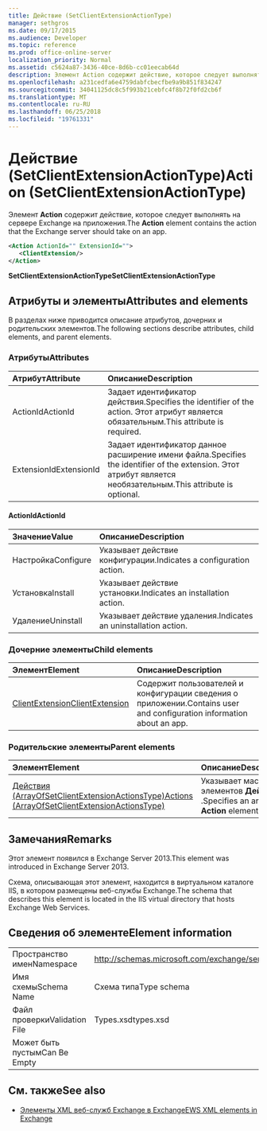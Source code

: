 ```yaml
---
title: Действие (SetClientExtensionActionType)
manager: sethgros
ms.date: 09/17/2015
ms.audience: Developer
ms.topic: reference
ms.prod: office-online-server
localization_priority: Normal
ms.assetid: c5624a87-3436-40ce-8d6b-cc01eecab64d
description: Элемент Action содержит действие, которое следует выполнять на сервере Exchange на приложения.
ms.openlocfilehash: a231cedfa6e4759dabfcbecfbe9a9b851f834247
ms.sourcegitcommit: 34041125dc8c5f993b21cebfc4f8b72f0fd2cb6f
ms.translationtype: MT
ms.contentlocale: ru-RU
ms.lasthandoff: 06/25/2018
ms.locfileid: "19761331"
---
```

# <a name="action-setclientextensionactiontype"></a><span data-ttu-id="3ef9b-103">Действие (SetClientExtensionActionType)</span><span class="sxs-lookup"><span data-stu-id="3ef9b-103">Action (SetClientExtensionActionType)</span></span>

<span data-ttu-id="3ef9b-104">Элемент **Action** содержит действие, которое следует выполнять на сервере Exchange на приложения.</span><span class="sxs-lookup"><span data-stu-id="3ef9b-104">The **Action** element contains the action that the Exchange server should take on an app.</span></span> 
  
```XML
<Action ActionId="" ExtensionId="">
   <ClientExtension/>
</Action>
```

 <span data-ttu-id="3ef9b-105">**SetClientExtensionActionType**</span><span class="sxs-lookup"><span data-stu-id="3ef9b-105">**SetClientExtensionActionType**</span></span>
## <a name="attributes-and-elements"></a><span data-ttu-id="3ef9b-106">Атрибуты и элементы</span><span class="sxs-lookup"><span data-stu-id="3ef9b-106">Attributes and elements</span></span>

<span data-ttu-id="3ef9b-107">В разделах ниже приводится описание атрибутов, дочерних и родительских элементов.</span><span class="sxs-lookup"><span data-stu-id="3ef9b-107">The following sections describe attributes, child elements, and parent elements.</span></span>
  
### <a name="attributes"></a><span data-ttu-id="3ef9b-108">Атрибуты</span><span class="sxs-lookup"><span data-stu-id="3ef9b-108">Attributes</span></span>

|<span data-ttu-id="3ef9b-109">**Атрибут**</span><span class="sxs-lookup"><span data-stu-id="3ef9b-109">**Attribute**</span></span>|<span data-ttu-id="3ef9b-110">**Описание**</span><span class="sxs-lookup"><span data-stu-id="3ef9b-110">**Description**</span></span>|
|:-----|:-----|
|<span data-ttu-id="3ef9b-111">ActionId</span><span class="sxs-lookup"><span data-stu-id="3ef9b-111">ActionId</span></span>  <br/> |<span data-ttu-id="3ef9b-112">Задает идентификатор действия.</span><span class="sxs-lookup"><span data-stu-id="3ef9b-112">Specifies the identifier of the action.</span></span> <span data-ttu-id="3ef9b-113">Этот атрибут является обязательным.</span><span class="sxs-lookup"><span data-stu-id="3ef9b-113">This attribute is required.</span></span>  <br/> |
|<span data-ttu-id="3ef9b-114">ExtensionId</span><span class="sxs-lookup"><span data-stu-id="3ef9b-114">ExtensionId</span></span>  <br/> |<span data-ttu-id="3ef9b-115">Задает идентификатор данное расширение имени файла.</span><span class="sxs-lookup"><span data-stu-id="3ef9b-115">Specifies the identifier of the extension.</span></span> <span data-ttu-id="3ef9b-116">Этот атрибут является необязательным.</span><span class="sxs-lookup"><span data-stu-id="3ef9b-116">This attribute is optional.</span></span>  <br/> |
   
#### <a name="actionid"></a><span data-ttu-id="3ef9b-117">ActionId</span><span class="sxs-lookup"><span data-stu-id="3ef9b-117">ActionId</span></span>

|<span data-ttu-id="3ef9b-118">**Значение**</span><span class="sxs-lookup"><span data-stu-id="3ef9b-118">**Value**</span></span>|<span data-ttu-id="3ef9b-119">**Описание**</span><span class="sxs-lookup"><span data-stu-id="3ef9b-119">**Description**</span></span>|
|:-----|:-----|
|<span data-ttu-id="3ef9b-120">Настройка</span><span class="sxs-lookup"><span data-stu-id="3ef9b-120">Configure</span></span>  <br/> |<span data-ttu-id="3ef9b-121">Указывает действие конфигурации.</span><span class="sxs-lookup"><span data-stu-id="3ef9b-121">Indicates a configuration action.</span></span>  <br/> |
|<span data-ttu-id="3ef9b-122">Установка</span><span class="sxs-lookup"><span data-stu-id="3ef9b-122">Install</span></span>  <br/> |<span data-ttu-id="3ef9b-123">Указывает действие установки.</span><span class="sxs-lookup"><span data-stu-id="3ef9b-123">Indicates an installation action.</span></span>  <br/> |
|<span data-ttu-id="3ef9b-124">Удаление</span><span class="sxs-lookup"><span data-stu-id="3ef9b-124">Uninstall</span></span>  <br/> |<span data-ttu-id="3ef9b-125">Указывает действие удаления.</span><span class="sxs-lookup"><span data-stu-id="3ef9b-125">Indicates an uninstallation action.</span></span>  <br/> |
   
### <a name="child-elements"></a><span data-ttu-id="3ef9b-126">Дочерние элементы</span><span class="sxs-lookup"><span data-stu-id="3ef9b-126">Child elements</span></span>

|<span data-ttu-id="3ef9b-127">**Элемент**</span><span class="sxs-lookup"><span data-stu-id="3ef9b-127">**Element**</span></span>|<span data-ttu-id="3ef9b-128">**Описание**</span><span class="sxs-lookup"><span data-stu-id="3ef9b-128">**Description**</span></span>|
|:-----|:-----|
|[<span data-ttu-id="3ef9b-129">ClientExtension</span><span class="sxs-lookup"><span data-stu-id="3ef9b-129">ClientExtension</span></span>](clientextension.md) <br/> |<span data-ttu-id="3ef9b-130">Содержит пользователей и конфигурации сведения о приложении.</span><span class="sxs-lookup"><span data-stu-id="3ef9b-130">Contains user and configuration information about an app.</span></span>  <br/> |
   
### <a name="parent-elements"></a><span data-ttu-id="3ef9b-131">Родительские элементы</span><span class="sxs-lookup"><span data-stu-id="3ef9b-131">Parent elements</span></span>

|<span data-ttu-id="3ef9b-132">**Элемент**</span><span class="sxs-lookup"><span data-stu-id="3ef9b-132">**Element**</span></span>|<span data-ttu-id="3ef9b-133">**Описание**</span><span class="sxs-lookup"><span data-stu-id="3ef9b-133">**Description**</span></span>|
|:-----|:-----|
|[<span data-ttu-id="3ef9b-134">Действия (ArrayOfSetClientExtensionActionsType)</span><span class="sxs-lookup"><span data-stu-id="3ef9b-134">Actions (ArrayOfSetClientExtensionActionsType)</span></span>](actions-arrayofsetclientextensionactionstype.md) <br/> |<span data-ttu-id="3ef9b-135">Указывает массив элементов **Действие** .</span><span class="sxs-lookup"><span data-stu-id="3ef9b-135">Specifies an array of **Action** elements.</span></span>  <br/> |
   
## <a name="remarks"></a><span data-ttu-id="3ef9b-136">Замечания</span><span class="sxs-lookup"><span data-stu-id="3ef9b-136">Remarks</span></span>

<span data-ttu-id="3ef9b-137">Этот элемент появился в Exchange Server 2013.</span><span class="sxs-lookup"><span data-stu-id="3ef9b-137">This element was introduced in Exchange Server 2013.</span></span>
  
<span data-ttu-id="3ef9b-138">Схема, описывающая этот элемент, находится в виртуальном каталоге IIS, в котором размещены веб-службы Exchange.</span><span class="sxs-lookup"><span data-stu-id="3ef9b-138">The schema that describes this element is located in the IIS virtual directory that hosts Exchange Web Services.</span></span>
  
## <a name="element-information"></a><span data-ttu-id="3ef9b-139">Сведения об элементе</span><span class="sxs-lookup"><span data-stu-id="3ef9b-139">Element information</span></span>

|||
|:-----|:-----|
|<span data-ttu-id="3ef9b-140">Пространство имен</span><span class="sxs-lookup"><span data-stu-id="3ef9b-140">Namespace</span></span>  <br/> |http://schemas.microsoft.com/exchange/services/2006/types  <br/> |
|<span data-ttu-id="3ef9b-141">Имя схемы</span><span class="sxs-lookup"><span data-stu-id="3ef9b-141">Schema Name</span></span>  <br/> |<span data-ttu-id="3ef9b-142">Схема типа</span><span class="sxs-lookup"><span data-stu-id="3ef9b-142">Type schema</span></span>  <br/> |
|<span data-ttu-id="3ef9b-143">Файл проверки</span><span class="sxs-lookup"><span data-stu-id="3ef9b-143">Validation File</span></span>  <br/> |<span data-ttu-id="3ef9b-144">Types.xsd</span><span class="sxs-lookup"><span data-stu-id="3ef9b-144">types.xsd</span></span>  <br/> |
|<span data-ttu-id="3ef9b-145">Может быть пустым</span><span class="sxs-lookup"><span data-stu-id="3ef9b-145">Can Be Empty</span></span>  <br/> ||
   
## <a name="see-also"></a><span data-ttu-id="3ef9b-146">См. также</span><span class="sxs-lookup"><span data-stu-id="3ef9b-146">See also</span></span>

- [<span data-ttu-id="3ef9b-147">Элементы XML веб-служб Exchange в Exchange</span><span class="sxs-lookup"><span data-stu-id="3ef9b-147">EWS XML elements in Exchange</span></span>](ews-xml-elements-in-exchange.md)

